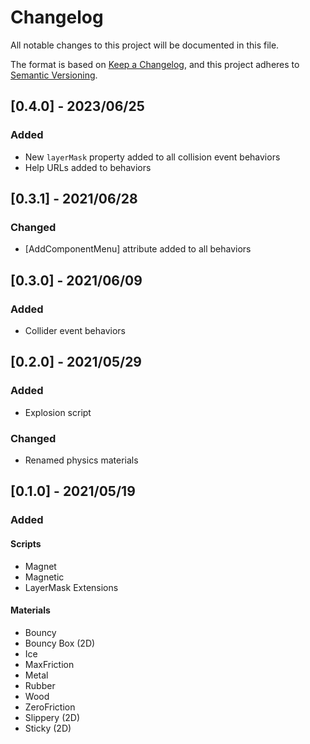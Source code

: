# Changelog

All notable changes to this project will be documented in this file.

The format is based on [Keep a Changelog](https://keepachangelog.com/en/1.0.0/),
and this project adheres to [Semantic Versioning](https://semver.org/spec/v2.0.0.html).

## [0.4.0] - 2023/06/25

### Added

- New `layerMask` property added to all collision event behaviors
- Help URLs added to behaviors

## [0.3.1] - 2021/06/28

### Changed

- [AddComponentMenu] attribute added to all behaviors

## [0.3.0] - 2021/06/09

### Added

- Collider event behaviors

## [0.2.0] - 2021/05/29

### Added

- Explosion script

### Changed

- Renamed physics materials

## [0.1.0] - 2021/05/19

### Added

#### Scripts

- Magnet
- Magnetic
- LayerMask Extensions

#### Materials

- Bouncy
- Bouncy Box (2D)
- Ice
- MaxFriction
- Metal
- Rubber
- Wood
- ZeroFriction
- Slippery (2D)
- Sticky (2D)
